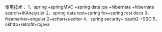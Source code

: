 使用技术：
1、spring +springMVC +spring data jpa +hibernate +hibernate search+IKAnalyzier
2、spring data rest+spring fox+spring rest docs
3、freemarker+angular 2+echart+ueditor
4、spring security+ oauth2 +SSO
5、okhttp+retrofit+rxjava